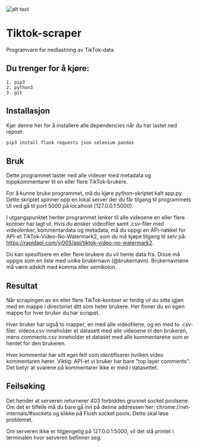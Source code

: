 ![alt text](https://raw.githubusercontent.com/ludvig03/Tiktok-scraper/main/static/TikTok_Scraper.png?token=GHSAT0AAAAAACJB7RHLAAVH67EGFB6JNECQZJY7DBA)

# Tiktok-scraper

Programvare for nedlastning av TikTok-data

## Du trenger for å kjøre:
    1. pip3
    2. python3
    3. git


## Installasjon

Kjør denne her for å installere alle dependencies når du har lastet ned repoet:

```bash
pip3 install flask requests json selenium pandas
```

## Bruk
Dette programmet laster ned alle videoer med metadata og toppkommentarer til en eller flere TikTok-brukere.

For å kunne bruke programmet, må du kjøre python-skriptet kalt app.py. Dette skriptet spinner opp en lokal server der du får tilgang til programmets UI ved gå til port 5000 på localhost (127.0.0.1:5000).

I utgangspunktet henter programmet lenker til alle videoene en eller flere kontoer har lagt ut. Hvis du ønsker videofiler samt .csv-filer med videolenker, kommentardata og metadata, må du oppgi en API-nøkkel for API-et TikTok-Video-No-Watermark2, som du må kjøpe tilgang til selv på: https://rapidapi.com/yi005/api/tiktok-video-no-watermark2. 

Du kan spesifisere en eller flere brukere du vil hente data fra. Disse må oppgis som en liste med unike brukernavn (@brukernavn). Brukernavnene må være adskilt med komma eller semikolon. 

## Resultat

Når scrapingen av en eller flere TikTok-kontoer er ferdig vil du sitte igjen med en mappe i directoriet ditt som heter brukere. Her finner du en egen mappe for hver bruker du har scrapet.

Hver bruker har også to mapper, en med alle videofilene, og en med to .csv-filer. videos.csv inneholder et datasett med alle videoene til den brukeren, mens comments.csv inneholder et dataset med alle kommentarene som er hentet for den brukeren. 

Hver kommentar har sitt eget felt som identifiserer hvilken video kommentaren hører. Viktig: API-et vi bruker har bare "top layer comments". Det betyr at svarene på kommentarer ikke er med i datasettet.

## Feilsøking

Det hender at serveren returnerer 403 forbidden grunnet socket poolsene. Om det er tilfelle må du bare gå inn på denne addressen her: chrome://net-internals/#sockets og klikke på Flush socket pools. Dette skal løse problemet. 

Om serveren ikke er tilgjengelig på 127.0.0.1:5000, vil det stå printet i terminalen hvor serveren befinner seg. 